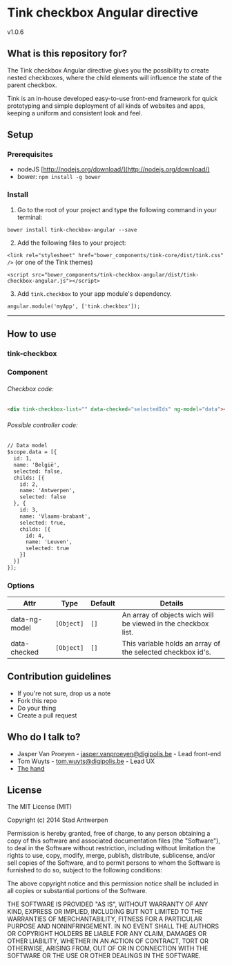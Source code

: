 # Tink checkbox Angular directive

v1.0.6

## What is this repository for?

The Tink checkbox Angular directive gives you the possibility to create nested checkboxes, where the child elements will influence the state of the parent checkbox.

Tink is an in-house developed easy-to-use front-end framework for quick prototyping and simple deployment of all kinds of websites and apps, keeping a uniform and consistent look and feel.

## Setup

### Prerequisites

* nodeJS [http://nodejs.org/download/](http://nodejs.org/download/)
* bower: `npm install -g bower`

### Install

1. Go to the root of your project and type the following command in your terminal:

  `bower install tink-checkbox-angular --save`

2. Add the following files to your project:

  `<link rel="stylesheet" href="bower_components/tink-core/dist/tink.css" />` (or one of the Tink themes)

  `<script src="bower_components/tink-checkbox-angular/dist/tink-checkbox-angular.js"></script>`

3. Add `tink.checkbox` to your app module's dependency.

  `angular.module('myApp', ['tink.checkbox']);`


----------


## How to use

### tink-checkbox

### Component

###### Checkbox code: ######

```html
<div tink-checkbox-list="" data-checked="selectedIds" ng-model="data"></div>
```

###### Possible controller code: ######

```html
// Data model
$scope.data = [{
  id: 1,
  name: 'België',
  selected: false,
  childs: [{
    id: 2,
    name: 'Antwerpen',
    selected: false
  }, {
    id: 3,
    name: 'Vlaams-brabant',
    selected: true,
    childs: [{
      id: 4,
      name: 'Leuven',
      selected: true
    }]
  }]
}];
```

### Options

Attr | Type | Default | Details
--- | --- | --- | ---
data-ng-model | `[Object]` | `[]` | An array of objects wich will be viewed in the checkbox list.
data-checked | `[Object]` | `[]` |This variable holds an array of the selected checkbox id's.

## Contribution guidelines

* If you're not sure, drop us a note
* Fork this repo
* Do your thing
* Create a pull request

## Who do I talk to?

* Jasper Van Proeyen - jasper.vanproeyen@digipolis.be - Lead front-end
* Tom Wuyts - tom.wuyts@digipolis.be - Lead UX
* [The hand](https://www.youtube.com/watch?v=_O-QqC9yM28)

## License

The MIT License (MIT)

Copyright (c) 2014 Stad Antwerpen

Permission is hereby granted, free of charge, to any person obtaining a copy
of this software and associated documentation files (the "Software"), to deal
in the Software without restriction, including without limitation the rights
to use, copy, modify, merge, publish, distribute, sublicense, and/or sell
copies of the Software, and to permit persons to whom the Software is
furnished to do so, subject to the following conditions:

The above copyright notice and this permission notice shall be included in all
copies or substantial portions of the Software.

THE SOFTWARE IS PROVIDED "AS IS", WITHOUT WARRANTY OF ANY KIND, EXPRESS OR
IMPLIED, INCLUDING BUT NOT LIMITED TO THE WARRANTIES OF MERCHANTABILITY,
FITNESS FOR A PARTICULAR PURPOSE AND NONINFRINGEMENT. IN NO EVENT SHALL THE
AUTHORS OR COPYRIGHT HOLDERS BE LIABLE FOR ANY CLAIM, DAMAGES OR OTHER
LIABILITY, WHETHER IN AN ACTION OF CONTRACT, TORT OR OTHERWISE, ARISING FROM,
OUT OF OR IN CONNECTION WITH THE SOFTWARE OR THE USE OR OTHER DEALINGS IN THE
SOFTWARE.
